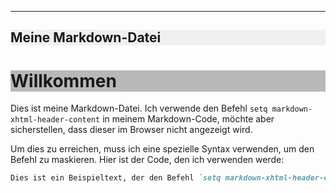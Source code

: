 
---
 Meine Markdown-Datei
---


<head>
  <style type="text/css">
    th {
        display: none;
    }
    h1 {
        background: #B8B8B8;
    }
    h2 {
        background: #F0F0F0;
    }
    h3 {
        background: #F0F0F0;
    }
  </style>
</head>

# Willkommen

Dies ist meine Markdown-Datei. Ich verwende den Befehl `setq markdown-xhtml-header-content` in meinem Markdown-Code, möchte aber sicherstellen, dass dieser im Browser nicht angezeigt wird.

Um dies zu erreichen, muss ich eine spezielle Syntax verwenden, um den Befehl zu maskieren. Hier ist der Code, den ich verwenden werde:

```markdown
Dies ist ein Beispieltext, der den Befehl `setq markdown-xhtml-header-content` enthält, aber der im Browser nicht angezeigt wird.
